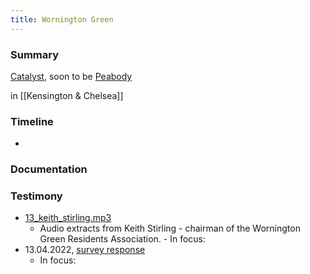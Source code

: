 ```yaml
---
title: Wornington Green
---
```


### Summary

[Catalyst](providers/catalyst), soon to be [Peabody](providers/peabody)

in [[Kensington & Chelsea]]

### Timeline

- 

### Documentation

### Testimony
- [13_keith_stirling.mp3](../assets/13_keith_stirling_1655299451862_0.mp3)  
    - Audio extracts from Keith Stirling - chairman of the Wornington Green Residents Association.  - In focus:  
- 13.04.2022, [survey response](testimony/SR051)  
    - In focus:  
	